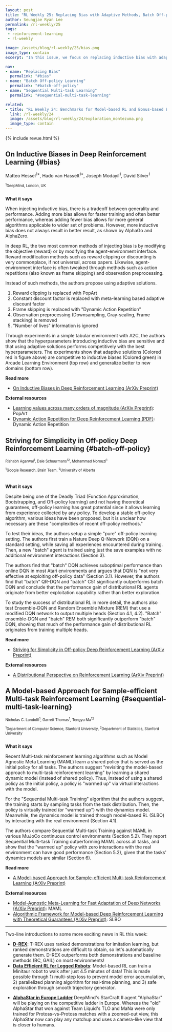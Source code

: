 ```yaml
---
layout: post
title: "RL Weekly 25: Replacing Bias with Adaptive Methods, Batch Off-policy Learning, and Learning Shared Model for Multi-task RL"
author: Seungjae Ryan Lee
permalink: /rl-weekly/25
tags:
 - reinforcement-learning
 - rl-weekly

image: /assets/blog/rl-weekly/25/bias.png
image_type: contain
excerpt: "In this issue, we focus on replacing inductive bias with adaptive solutions (DeepMind), learning off-policy from expert experience (Google Brain), and learning a shared model for multitask RL (Stanford)."

nav:
- name: "Replacing Bias"
  permalink: "#bias"
- name: "Batch Off-policy Learning"
  permalink: "#batch-off-policy"
- name: "Sequential Multi-task Learning"
  permalink: "#sequential-multi-task-learning"

related:
- title: "RL Weekly 24: Benchmarks for Model-based RL and Bonus-based Exploration Methods"
  link: /rl-weekly/24
  image: /assets/blog/rl-weekly/24/exploration_montezuma.png
  image_type: contain
---
```




{% include revue.html %}





## On Inductive Biases in Deep Reinforcement Learning {#bias}


<p class="authors" style="font-size: 0.8em">

Matteo Hessel<sup>1*</sup>,
Hado van Hasselt<sup>1*</sup>,
Joseph Modayil<sup>1</sup>,
David Silver<sup>1</sup>
</p>
<p class="authors__institutions" style="font-size: 0.8em">
    <sup>1</sup>DeepMind, London, UK
</p>

<div class="w100" style="margin: 10px auto;">
  <img src="{{ absolute_url }}/assets/blog/rl-weekly/25/bias.png" alt="">
</div>


**What it says**

When injecting inductive bias, there is a tradeoff between generality and performance. Adding more bias allows for faster training and often better performance, whereas adding fewer bias allows for more general algorithms applicable to wider set of problems. However, more inductive bias does not always result in better result, as shown by AlphaGo and AlphaZero.

In deep RL, the two most common methods of injecting bias is by modifying the objective (reward) or by modifying the agent-environment interface. Reward modification methods such as reward clipping or discounting is very commonplace, if not universal, across papers. Likewise, agent-environment interface is often tweaked through methods such as action repetitions (also known as frame skipping) and observation preprocessing.

Instead of such methods, the authors propose using adaptive solutions.

1. Reward clipping is replaced with PopArt
2. Constant discount factor is replaced with meta-learning based adaptive discount factor
3. Frame skipping is replaced with "Dynamic Action Repetition"
4. Observation preprocessing (Downsampling, Gray-scaling, Frame stacking) is removed
5. "Number of lives" information is ignored

Through experiments in a simple tabular environment with A2C, the authors show that the hyperparameters introducing inductive bias are sensitive  and that using adaptive solutions performs competitively with the best hyperparameters. The experiments show that adaptive solutions (Colored red in figure above) are competitive to inductive biases (Colored green) in Arcade Learning Environment (top row) and generalize better to new domains (bottom row).

**Read more**

- [On Inductive Biases in Deep Reinforcement Learning (ArXiv Preprint)](https://arxiv.org/abs/1907.02908)

**External resources**

- [Learning values across many orders of magnitude (ArXiv Preprint)](https://arxiv.org/abs/1602.07714): PopArt
- [Dynamic Action Repetition for Deep Reinforcement Learning (PDF)](https://www.aaai.org/ocs/index.php/AAAI/AAAI17/paper/viewFile/14866/14384): Dynamic Action Repetition





## Striving for Simplicity in Off-policy Deep Reinforcement Learning {#batch-off-policy}

<p class="authors" style="font-size: 0.8em">
Rishabh Agarwal<sup>1</sup>,
Dale Schuurmans<sup>12</sup>,
Mohammad Norouzi<sup>1</sup>
</p>
<p class="authors__institutions" style="font-size: 0.8em">
    <sup>1</sup>Google Research, Brain Team,
    <sup>2</sup>University of Alberta
</p>

<div class="w100" style="margin: 10px auto;">
  <img src="{{ absolute_url }}/assets/blog/rl-weekly/25/batch.png" alt="">
</div>

<div class="w50" style="margin: 10px auto;">
  <img src="{{ absolute_url }}/assets/blog/rl-weekly/25/batch_table.png" alt="">
</div>

**What it says**

Despite being one of the Deadly Triad (Function Approximation, Bootstrapping, and Off-policy learning) and not having theoretical guarantees, off-policy learning has great potential since it allows learning from experience collected by any policy. To develop a stable off-policy algorithm, various ideas have been proposed, but it is unclear how necessary are these "complexities of recent off-policy methods."

To test their ideas, the authors setup a simple "pure" off-policy learning setting. The authors first train a Nature Deep Q-Network (DQN) on a standard setting, while saving all experiences encountered during training. Then, a new "batch" agent is trained using just the save examples with no additional environment interactions (Section 3).

The authors find that "batch" DQN achieves suboptimal performance than online DQN in most Atari environments and argues that DQN is "not very effective at exploiting off-policy data" (Section 3.1). However, the authors find that "batch" QR-DQN and "batch" C51 significantly outperforms batch DQN and conclude that the performance gain of distributional RL agents originate from better exploitation capability rather than better exploration.

To study the success of distributional RL in more detail, the authors also test Ensemble-DQN and Random Ensemble Mixture (REM) that use a modified DQN network to output multiple heads (Section 4.1, 4.2). "Batch" ensemble-DQN and "batch" REM both significantly outperform "batch" DQN, showing that much of the performance gain of distributional RL originates from training multiple heads.

**Read more**

- [Striving for Simplicity in Off-policy Deep Reinforcement Learning (ArXiv Preprint)](https://arxiv.org/abs/1907.04543)

**External resources**

- [A Distributional Perspective on Reinforcement Learning (ArXiv Preprint)](https://arxiv.org/abs/1707.06887)


## A Model-based Approach for Sample-efficient Multi-task Reinforcement Learning {#sequential-multi-task-learning}

<p class="authors" style="font-size: 0.8em">
Nicholas C. Landolfi<sup>1</sup>,
Garrett Thomas<sup>1</sup>,
Tengyu Ma<sup>12</sup>
</p>
<p class="authors__institutions" style="font-size: 0.8em">
    <sup>1</sup>Department of Computer Science, Stanford University,
    <sup>2</sup>Department of Statistics, Stanford University
</p>

<div class="w80" style="margin: 10px auto;">
  <img src="{{ absolute_url }}/assets/blog/rl-weekly/25/smt.png" alt="">
</div>


**What it says**

Recent Multi-task reinforcement learning algorithms such as Model Agnostic Meta Learning (MAML) learn a shared policy that is served as the initial policy for all tasks. The authors suggest "revisiting the model-based approach to multi-task reinforcement learning" by learning a shared dynamic model (instead of shared policy). Thus, instead of using a shared policy as the initial policy, a policy is "warmed up" via virtual interactions with the model.

For the "Sequential Multi-task Training" algorithm that the authors suggest, the training starts by sampling tasks from the task distribution. Then, the policy is virtually trained (or "warmed up") with the dynamics model. Meanwhile, the dynamics model is trained through model-based RL (SLBO) by interacting with the real environment (Section 4.1).

The authors compare Sequential Multi-task Training against MAML in various MuJoCo continuous control environments (Section 5.2). They report Sequential Multi-task Training outperforming MAML across all tasks, and show that the "warmed up" policy with zero interactions with the real environment can have good performance (Section 5.2), given that the tasks' dynamics models are similar (Section 6).

**Read more**

- [A Model-based Approach for Sample-efficient Multi-task Reinforcement Learning (ArXiv Preprint)](https://arxiv.org/abs/1907.04964)

**External resources**

- [Model-Agnostic Meta-Learning for Fast Adaptation of Deep Networks (ArXiv Preprint)](https://arxiv.org/abs/1703.03400): MAML
- [Algorithmic Framework for Model-based Deep Reinforcement Learning with Theoretical Guarantees (ArXiv Preprint)](https://arxiv.org/abs/1807.03858): SLBO

------

Two-line introductions to some more exciting news in RL this week:

- [**D-REX**](https://arxiv.org/abs/1907.03976): T-REX uses ranked demonstrations for imitation learning, but ranked demonstrations are difficult to obtain, so let's automatically generate them. D-REX outperforms both demonstrations and baseline methods (BC, GAIL) on most environments!
- [**Data Efficient RL for Legged Robots**](https://arxiv.org/abs/1907.03613): Model-based RL can train a Minitaur robot to walk after just 4.5 minutes of data! This is made possible through 1) multi-step loss to prevent model error accumulation, 2) parallelized planning algorithm for real-time planning, and 3) safe exploration through smooth trajectory generator.
<!-- - [**Sequential Multi-task Learning**](https://arxiv.org/abs/1907.04964) Sequential Multi-task Learning outperforms MAML with fewer samples in various MuJoCo tasks. -->
- [**AlphaStar in Europe Ladder**](https://starcraft2.com/en-us/news/22933138) DeepMind's StarCraft II agent "AlphaStar" will be playing on the competitive ladder in Europe. Whereas the "old" AlphaStar that won against Team Liquid's TLO and MaNa were only trained for Protoss-vs-Protoss matches with a zoomed-out view, this AlphaStar now can play any matchup and uses a camera-like view that is closer to humans.
